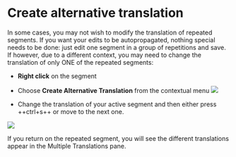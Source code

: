 # Create alternative translation 

In some cases, you may not wish to modify the translation of repeated segments. If you want your edits to be autopropagated, nothing special needs to be done: just edit one segment in a group of repetitions and save. If however, due to a different context, you may need to change the translation of only ONE of the repeated segments:

  * **Right click** on the segment 
  * Choose **Create Alternative Translation** from the contextual menu
    ![](../_assets/18_create_alternative_translation.jpg)

  * Change the translation of your active segment and then either press ++ctrl+s++ or move to the next one.

  ![](../_assets/19_alternative_translation_created.jpg)

If you return on the repeated segment, you will see the different translations appear in the Multiple Translations pane.
